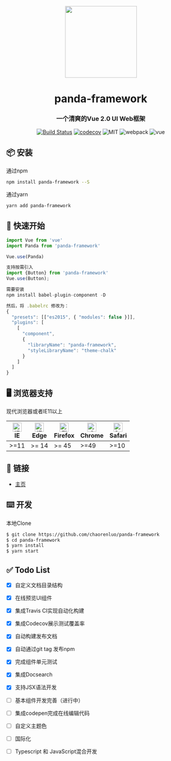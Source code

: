 <p align="center">
  <a href="https://panda-framework.github.io">
    <img width="191"  src="https://tinypng.com//images/pro/panda-pro.png" />
  </a>
</p>

<h1 align="center">panda-framework</h1>

<h3 align="center">一个清爽的Vue 2.0 UI Web框架</h3>



<div align="center">

[![Build Status](https://travis-ci.com/panda-framework/panda-framework.svg?branch=master)](https://travis-ci.com/panda-framework/panda-framework)
[![codecov](https://codecov.io/gh/panda-framework/panda-framework/branch/master/graph/badge.svg)](https://codecov.io/gh/panda-framework/panda-framework)
![MIT](https://img.shields.io/badge/license-MIT-000000.svg)
![webpack](https://img.shields.io/badge/webpack-4-blue.svg)
![vue](https://img.shields.io/badge/vue-2.6.10-green.svg)

</div>



## 📦 安装
通过npm

```bash
npm install panda-framework --S
```
通过yarn

```bash
yarn add panda-framework
```

## 🔨 快速开始

```javascript
import Vue from 'vue'
import Panda from 'panda-framework'

Vue.use(Panda)

支持按需引入
import {Button} from 'panda-framework'
Vue.use(Button);

需要安装
npm install babel-plugin-component -D

然后，将 .babelrc 修改为：
{
  "presets": [["es2015", { "modules": false }]],
  "plugins": [
    [
      "component",
      {
        "libraryName": "panda-framework",
        "styleLibraryName": "theme-chalk"
      }
    ]
  ]
}
```

## 🖥 浏览器支持

现代浏览器或者IE11以上

| <img src="https://raw.githubusercontent.com/alrra/browser-logos/master/src/edge/edge_48x48.png" alt="IE / Edge" width="24px" height="24px" /></br>IE | <img src="https://raw.githubusercontent.com/alrra/browser-logos/master/src/edge/edge_48x48.png" alt="IE / Edge" width="24px" height="24px" /></br>Edge | <img src="https://raw.githubusercontent.com/alrra/browser-logos/master/src/firefox/firefox_48x48.png" alt="Firefox" width="24px" height="24px" /></br>Firefox | <img src="https://raw.githubusercontent.com/alrra/browser-logos/master/src/chrome/chrome_48x48.png" alt="Chrome" width="24px" height="24px" /> </br>Chrome | <img src="https://raw.githubusercontent.com/alrra/browser-logos/master/src/safari/safari_48x48.png" alt="Safari" width="24px" height="24px" /></br>Safari |
| ---------------------------------------------------------------------------------------------------------------------------------------------------- | ------------------------------------------------------------------------------------------------------------------------------------------------------ | ------------------------------------------------------------------------------------------------------------------------------------------------------------- | ---------------------------------------------------------------------------------------------------------------------------------------------------------- | --------------------------------------------------------------------------------------------------------------------------------------------------------- |
| >=11                                                                                                                                                 | >= 14                                                                                                                                                  | >= 45                                                                                                                                                         | >=49                                                                                                                                                       | >=10                                                                                                                                                      |

## 🔗 链接

- [主页](https://chaorenluo.github.io/panda-framework/docs/index.html#/about)


## ⌨️ 开发

本地Clone

```bash
$ git clone https://github.com/chaorenluo/panda-framework
$ cd panda-framework
$ yarn install
$ yarn start
```

## ✅ Todo List

- [x] 自定义文档目录结构
- [x] 在线预览UI组件
- [x] 集成Travis CI实现自动化构建
- [x] 集成Codecov展示测试覆盖率
- [x] 自动构建发布文档 
- [x] 自动通过git tag 发布npm
- [x] 完成组件单元测试
- [x] 集成Docsearch
- [x] 支持JSX语法开发
- [ ] 基本组件开发完善（进行中）
- [ ] 集成codepen完成在线编辑代码
- [ ] 自定义主题色
- [ ] 国际化
- [ ] Typescript 和 JavaScript混合开发



